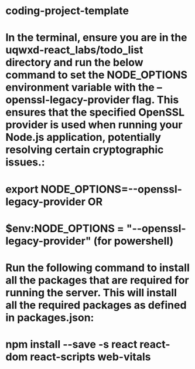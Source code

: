# coding-project-template

# In the terminal, ensure you are in the uqwxd-react_labs/todo_list directory and run the below command to set the NODE_OPTIONS environment variable with the –openssl-legacy-provider flag. This ensures that the specified OpenSSL provider is used when running your Node.js application, potentially resolving certain cryptographic issues.:
# export NODE_OPTIONS=--openssl-legacy-provider OR
# $env:NODE_OPTIONS = "--openssl-legacy-provider" (for powershell)

# Run the following command to install all the packages that are required for running the server. This will install all the required packages as defined in packages.json:
# npm install --save -s react react-dom react-scripts web-vitals
